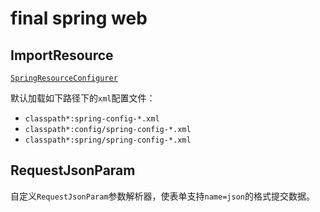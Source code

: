 # final spring web

## ImportResource
[`SpringResourceConfigurer`](src/main/java/com/ilikly/finalframework/spring/web/configurer/SpringResourceConfigurer.java)

默认加载如下路径下的`xml`配置文件：

* `classpath*:spring-config-*.xml`
* `classpath*:config/spring-config-*.xml`
* `classpath*:spring/spring-config-*.xml`

## RequestJsonParam

自定义`RequestJsonParam`参数解析器，使表单支持`name=json`的格式提交数据。

